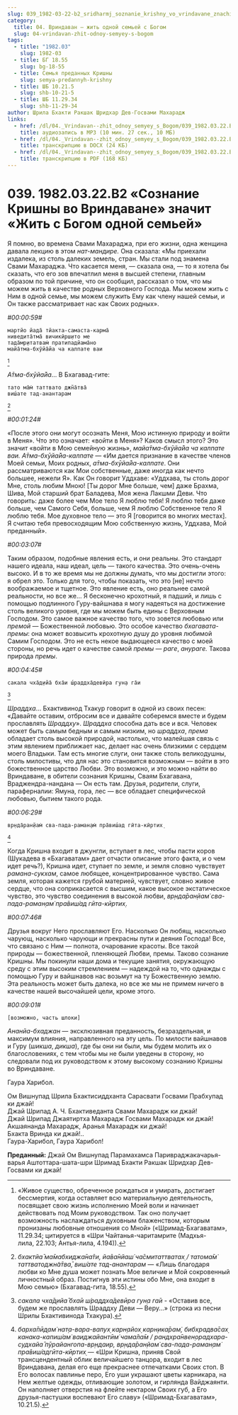 ```yaml
---
slug: 039_1982-03-22-b2_sridharmj_soznanie_krishny_vo_vrindavane_znachit_zhit_s_bogom_odnoj_semej
category:
  title: 04. Вриндаван — жить одной семьей с Богом
  slug: 04-vrindavan-zhit-odnoy-semyey-s-bogom
tags:
  - title: "1982.03"
    slug: 1982-03
  - title: БГ 18.55
    slug: bg-18-55
  - title: Семья преданных Кришны
    slug: semya-predannyh-krishny
  - title: ШБ 10.21.5
    slug: shb-10-21-5
  - title: ШБ 11.29.34
    slug: shb-11-29-34
author: Шрила Бхакти Ракшак Шридхар Дев-Госвами Махарадж
links:
  - href: /dl/04._Vrindavan--zhit_odnoy_semyey_s_Bogom/039_1982.03.22.B2_SridharMj_Soznanie_Krishny_vo_Vrindavane_znachit_zhit_s_Bogom_odnoj_semej.mp3
    title: аудиозапись в MP3 (10 мин. 27 сек., 10 МБ)
  - href: /dl/04._Vrindavan--zhit_odnoy_semyey_s_Bogom/039_1982.03.22.B2_SridharMj_Soznanie_Krishny_vo_Vrindavane_znachit_zhit_s_Bogom_odnoj_semej.docx
    title: транскрипцию в DOCX (24 КБ)
  - href: /dl/04._Vrindavan--zhit_odnoy_semyey_s_Bogom/039_1982.03.22.B2_SridharMj_Soznanie_Krishny_vo_Vrindavane_znachit_zhit_s_Bogom_odnoj_semej.pdf
    title: транскрипцию в PDF (168 КБ)
---
```


# 039. 1982.03.22.B2 «Сознание Кришны во Вриндаване» значит «Жить с Богом одной семьей»

Я помню, во времена Свами Махараджа, при его жизни, одна женщина давала лекцию в этом *нат-мандире.* Она сказала: «Мы приехали издалека, из столь далеких земель, стран. Мы стали под знамена Свами Махараджа. Что касается меня, — сказала она, — то я хотела бы сказать, что его зов впечатлил меня в высшей степени, главным образом по той причине, что он сообщил, рассказал о том, что мы можем жить в качестве родных Верховного Господа. Мы можем жить с Ним в одной семье, мы можем служить Ему как члену нашей семьи, и Он также рассматривает нас как Своих родных».

*#00:00:59#*

    мартйо йада̄ тйакта-самаста-карма̄
    ниведита̄тма̄ вичикӣрш̣ито ме
    тада̄мр̣итатвам̇ пратипадйама̄но
    майа̄тма-бхӯйа̄йа ча калпате ваи
[^_ftn1]

*А̄тма-бхӯйа̄йа*… В Бхагавад-гите:

    тато ма̄м̇ таттвато джн̃а̄тва̄
    виш́ате тад-анантарам
[^_ftn2]

*#00:01:24#*

«После этого они могут осознать Меня, Мою истинную природу и войти в Меня». Что это означает: «войти в Меня»? Каков смысл этого? Это значит «войти в Мою семейную жизнь», *майа̄тма-бхӯйа̄йа ча калпате ваи. А̄тма-бхӯйа̄йа-калпате* — «Им дается признание в качестве членов Моей семьи, Моих родных, *а̄тма-бхӯйа̄йа-калпате*. Они рассматриваются как Мои собственные, даже иногда как нечто большее, нежели Я». Как Он говорит Уддхаве: «Уддхава, ты столь дорог Мне, столь любим Мною! [Ты дорог Мне больше, чем] даже Брахма, Шива, Мой старший брат Баладева, Моя жена Лакшми Деви. Что говорить: даже более чем Мое тело Я люблю тебя! Я люблю тебя даже больше, чем Самого Себя, больше, чем Я люблю Собственное тело Я люблю тебя. Мое духовное тело — это Я [говорится во многих местах]. Я считаю тебя превосходящим Мою собственную жизнь, Уддхава, Мой преданный».

*#00:03:07#*

Таким образом, подобные явления есть, и они реальны. Это стандарт нашего идеала, наш идеал, цель — такого качества. Это очень-очень высоко. И в то же время мы не должны думать, что мы достигли этого: я обрел это. Только для того, чтобы показать, что это [не] нечто воображаемое и тщетное. Это явление есть, оно реальнее самой реальности, но все же… Я бесконечно крохотный, я падший, и лишь с помощью подлинного Гуру-вайшнава я могу надеяться на достижение столь великого уровня, где мы можем быть едины с Верховным Господом. Это самое важное качество того, что зовется любовью или *премой* — Божественной любовью. Это особое качество *бхагавата-премы*: она может возвысить крохотную душу до уровня любимой Самим Господом. Это не есть некое выдающееся качество с моей стороны, но речь идет о качестве самой *премы — раге*, *анураге.* Такова природа *премы*.

*#00:04:45#*

    сакала чха̄д̣ийа̄ бха̄и ш́раддха̄девӣра гун̣а га̄и
[^_ftn3]

*Шраддха*… Бхактивинод Тхакур говорит в одной из своих песен: «Давайте оставим, отбросим все и давайте соберемся вместе и будем прославлять *Шраддху*». *Шраддха* способна дать все и вся. Человек может быть самым бедным и самым низким, но *шраддха*, *према* обладает столь высокой природой, настолько, что малейшая связь с этим явлением приближает нас, делает нас очень близкими с сердцем моего Владыки. Там есть многие слуги, они также столь великодушны, столь милостивы, что для нас это становится возможным — войти в это божественное царство Любви. Это возможно, и это можно найти во Вриндаване, в обители сознания Кришны, Сваям Бхагавана, Враджендра-нандана — Он есть там. Друзья, родители, слуги, параферналии: Ямуна, гора, лес — все обладает специфической любовью, бытием такого рода.

*#00:06:29#*

    вр̣нда̄ран̣йам̇ сва-пада-раман̣ам̇ пра̄виш́ад гӣта-кӣртих̣
[^_ftn4]

Когда Кришна входит в джунгли, вступает в лес, чтобы пасти коров (Шукадева в «Бхагаватам» дает отчасти описание этого факта, и о чем идет речь?), Кришна идет, ступает по земле, и земля словно чувствует *рамана-сукхам*, самое любящее, концентрированное чувство. Сама земля, которая кажется грубой материей, чувствует, словно живое сердце, что она соприкасается с высшим, какое высокое экстатическое чувство, это чувство соединения в высокой любви, *вр̣нда̄ран̣йам̇ сва-пада-раман̣ам̇ пра̄виш́ад гӣта-кӣртих̣*.

*#00:07:46#*

Друзья вокруг Него прославляют Его. Насколько Он любящ, насколько чарующ, насколько чарующи и прекрасны пути и деяния Господа! Все, что связано с Ним — полнота, очарование красоты. Все такой природы — божественной, пленяющей Любви, премы. Таково сознание Кришны. Мы покинули наши дома и текущие занятия, окружающую среду с этим высоким стремлением — надеждой на то, что однажды с помощью Гуру и вайшнавов нас возьмут на ту Божественную землю. Эта реальность может быть далека, но все же мы не примем ничего в качестве нашей высочайшей цели, кроме этого.

*#00:09:01#*

    [возможно, часть шлоки]

*Ананйа-бхаджан* — эксклюзивная преданность, безраздельная, и максимум влияния, направленного на эту цель. По милости вайшнавов и Гуру (*шикша*, *дикша*), где бы они ни были, мы будем молить их о благословениях, с тем чтобы мы не были уведены в сторону, но следовали под их руководством к этому высокому сознанию Кришны во Вриндаване.

Гаура Харибол.

Ом Вишнупад Шрила Бхактисиддханта Сарасвати Госвами Прабхупад ки джай!\
Джай Шрипад А. Ч. Бхактиведанта Свами Махарадж ки джай!\
Джай Шрипад Джаятиртха Махарадж Госвами Махарадж ки джай!\
Акшаянанда Махарадж, Аранья Махарадж ки джай!\
Бхакта Вринда ки джай!..\
Гаура-Харибол, Гаура Харибол!

**Преданный:** Джай Ом Вишнупад Парамахамса Паривраджакачарья-варья Аштоттара-шата-шри Шримад Бхакти Ракшак Шридхар Дев-Госвами ки джай!



[^_ftn1]: «Живое существо, обреченное рождаться и умирать, достигает бессмертия, когда оставляет всю материальную деятельность, посвящает свою жизнь исполнению Моей воли и начинает действовать под Моим руководством. Так оно получает возможность наслаждаться духовным блаженством, которым пронизаны любовные отношения со Мной» («Шримад-Бхагаватам», 11.29.34; цитируется в «Шри Чайтанья-чаритамрите (Мадхья-лила, 22.103; Антья-лила, 4.194)).

[^_ftn2]: *бхактйа̄ ма̄мабхиджа̄на̄ти, йа̄ва̄нйаш́ ча̄смитаттватах̣ / татома̄м̇ таттватоджн̃а̄тва̄, виш́ате тад-анантарам* — «Лишь благодаря любви ко Мне душа может познать Мое величие и Мой сокровенный личностный образ. Постигнув эти истины обо Мне, она входит в Мою семью» (Бхагавад-гита, 18.55).

[^_ftn3]: *сакала чха̄д̣ийа̄ бха̄и ш́раддха̄девӣра гун̣а га̄и* - «Оставив все, будем же прославлять Шраддху Деви — Веру…» (строка из песни Шрилы Бхактивинода Тхакура).

[^_ftn4]: *барха̄пӣд̣ам̇ нат̣а-вара-вапух̣ карн̣айох̣ карн̣ика̄рам̇, бибхрадва̄сах̣ канака-капиш́ам̇ ваиджайантӣм̇ чама̄ла̄м / рандхра̄нвен̣орадхара-судхайа̄ пӯрайангопа-вр̣ндаир, вр̣нда̄ран̣йам̇ сва-пада-раман̣ам̇ пра̄виш́адгӣта-кӣртих̣* — «Шри Кришна, приняв Свой трансцендентный облик величайшего танцора, входит в лес Вриндавана, делая его еще прекраснее отпечатками Своих стоп. В Его волосах павлинье перо, Его уши украшают цветы карникара, на Нем желтые одежды, отливающие золотом, и гирлянда Вайджаянти. Он наполняет отверстия на флейте нектаром Своих губ, а Его друзья-пастушки воспевают Его славу» («Шримад-Бхагаватам», 10.21.5).

